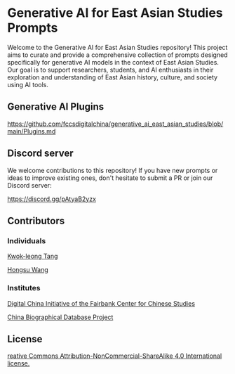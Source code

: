 # Generative AI for East Asian Studies Prompts

Welcome to the Generative AI for East Asian Studies repository! This project aims to curate and provide a comprehensive collection of prompts designed specifically for generative AI models in the context of East Asian Studies. Our goal is to support researchers, students, and AI enthusiasts in their exploration and understanding of East Asian history, culture, and society using AI tools.

## Generative AI Plugins

https://github.com/fccsdigitalchina/generative_ai_east_asian_studies/blob/main/Plugins.md

## Discord server

We welcome contributions to this repository! If you have new prompts or ideas to improve existing ones, don't hesitate to submit a PR or join our Discord server:

https://discord.gg/pAtyaB2yzx


## Contributors

### Individuals

[Kwok-leong Tang](https://github.com/kltng)

[Hongsu Wang](https://github.com/sudoghut)

### Institutes

[Digital China Initiative of the Fairbank Center for Chinese Studies](https://fairbank.fas.harvard.edu/research/research-initiatives/digital-china/)

[China Biographical Database Project](https://projects.iq.harvard.edu/cbdb/home)

## License

[reative Commons Attribution-NonCommercial-ShareAlike 4.0 International license.](https://creativecommons.org/licenses/by-nc-sa/4.0/)
